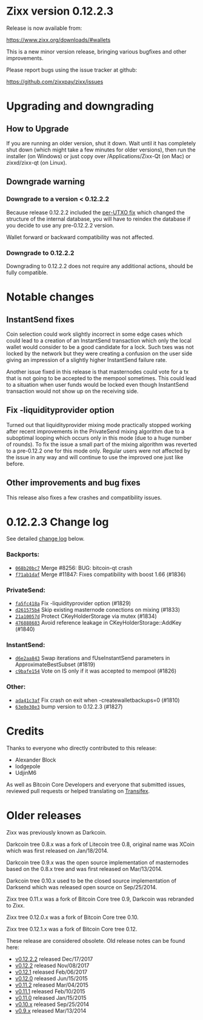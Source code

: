 Zixx version 0.12.2.3
==========================

Release is now available from:

  <https://www.zixx.org/downloads/#wallets>

This is a new minor version release, bringing various bugfixes and other
improvements.

Please report bugs using the issue tracker at github:

  <https://github.com/zixxpay/zixx/issues>


Upgrading and downgrading
=========================

How to Upgrade
--------------

If you are running an older version, shut it down. Wait until it has completely
shut down (which might take a few minutes for older versions), then run the
installer (on Windows) or just copy over /Applications/Zixx-Qt (on Mac) or
zixxd/zixx-qt (on Linux).

Downgrade warning
-----------------

### Downgrade to a version < 0.12.2.2

Because release 0.12.2.2 included the [per-UTXO fix](release-notes/zixx/release-notes-0.12.2.2.md#per-utxo-fix)
which changed the structure of the internal database, you will have to reindex
the database if you decide to use any pre-0.12.2.2 version.

Wallet forward or backward compatibility was not affected.

### Downgrade to 0.12.2.2

Downgrading to 0.12.2.2 does not require any additional actions, should be
fully compatible.

Notable changes
===============

InstantSend fixes
-----------------

Coin selection could work slightly incorrect in some edge cases which could
lead to a creation of an InstantSend transaction which only the local wallet
would consider to be a good candidate for a lock. Such txes was not locked by
the network but they were creating a confusion on the user side giving an
impression of a slightly higher InstantSend failure rate.

Another issue fixed in this release is that masternodes could vote for a tx
that is not going to be accepted to the mempool sometimes. This could lead to
a situation when user funds would be locked even though InstantSend transaction
would not show up on the receiving side.

Fix -liquidityprovider option
-----------------------------

Turned out that liquidityprovider mixing mode practically stopped working after
recent improvements in the PrivateSend mixing algorithm due to a suboptimal
looping which occurs only in this mode (due to a huge number of rounds). To fix
the issue a small part of the mixing algorithm was reverted to a pre-0.12.2 one
for this mode only. Regular users were not affected by the issue in any way and
will continue to use the improved one just like before.

Other improvements and bug fixes
--------------------------------

This release also fixes a few crashes and compatibility issues.


0.12.2.3 Change log
===================

See detailed [change log](https://github.com/zixxpay/zixx/compare/v0.12.2.2...zixxpay:v0.12.2.3) below.

### Backports:
- [`068b20bc7`](https://github.com/zixxpay/zixx/commit/068b20bc7) Merge #8256: BUG: bitcoin-qt crash
- [`f71ab1daf`](https://github.com/zixxpay/zixx/commit/f71ab1daf) Merge #11847: Fixes compatibility with boost 1.66 (#1836)

### PrivateSend:
- [`fa5fc418a`](https://github.com/zixxpay/zixx/commit/fa5fc418a) Fix -liquidityprovider option (#1829)
- [`d261575b4`](https://github.com/zixxpay/zixx/commit/d261575b4) Skip existing masternode conections on mixing (#1833)
- [`21a10057d`](https://github.com/zixxpay/zixx/commit/21a10057d) Protect CKeyHolderStorage via mutex (#1834)
- [`476888683`](https://github.com/zixxpay/zixx/commit/476888683) Avoid reference leakage in CKeyHolderStorage::AddKey (#1840)

### InstantSend:
- [`d6e2aa843`](https://github.com/zixxpay/zixx/commit/d6e2aa843) Swap iterations and fUseInstantSend parameters in ApproximateBestSubset (#1819)
- [`c9bafe154`](https://github.com/zixxpay/zixx/commit/c9bafe154) Vote on IS only if it was accepted to mempool (#1826)

### Other:
- [`ada41c3af`](https://github.com/zixxpay/zixx/commit/ada41c3af) Fix crash on exit when -createwalletbackups=0 (#1810)
- [`63e0e30e3`](https://github.com/zixxpay/zixx/commit/63e0e30e3) bump version to 0.12.2.3 (#1827)

Credits
=======

Thanks to everyone who directly contributed to this release:

- Alexander Block
- lodgepole
- UdjinM6

As well as Bitcoin Core Developers and everyone that submitted issues,
reviewed pull requests or helped translating on
[Transifex](https://www.transifex.com/projects/p/zixx/).


Older releases
==============

Zixx was previously known as Darkcoin.

Darkcoin tree 0.8.x was a fork of Litecoin tree 0.8, original name was XCoin
which was first released on Jan/18/2014.

Darkcoin tree 0.9.x was the open source implementation of masternodes based on
the 0.8.x tree and was first released on Mar/13/2014.

Darkcoin tree 0.10.x used to be the closed source implementation of Darksend
which was released open source on Sep/25/2014.

Zixx tree 0.11.x was a fork of Bitcoin Core tree 0.9,
Darkcoin was rebranded to Zixx.

Zixx tree 0.12.0.x was a fork of Bitcoin Core tree 0.10.

Zixx tree 0.12.1.x was a fork of Bitcoin Core tree 0.12.

These release are considered obsolete. Old release notes can be found here:

- [v0.12.2.2](release-notes/zixx/release-notes-0.12.2.2.md) released Dec/17/2017
- [v0.12.2](release-notes/zixx/release-notes-0.12.2.md) released Nov/08/2017
- [v0.12.1](release-notes/zixx/release-notes-0.12.1.md) released Feb/06/2017
- [v0.12.0](release-notes/zixx/release-notes-0.12.0.md) released Jun/15/2015
- [v0.11.2](release-notes/zixx/release-notes-0.11.2.md) released Mar/04/2015
- [v0.11.1](release-notes/zixx/release-notes-0.11.1.md) released Feb/10/2015
- [v0.11.0](release-notes/zixx/release-notes-0.11.0.md) released Jan/15/2015
- [v0.10.x](release-notes/zixx/release-notes-0.10.0.md) released Sep/25/2014
- [v0.9.x](release-notes/zixx/release-notes-0.9.0.md) released Mar/13/2014

